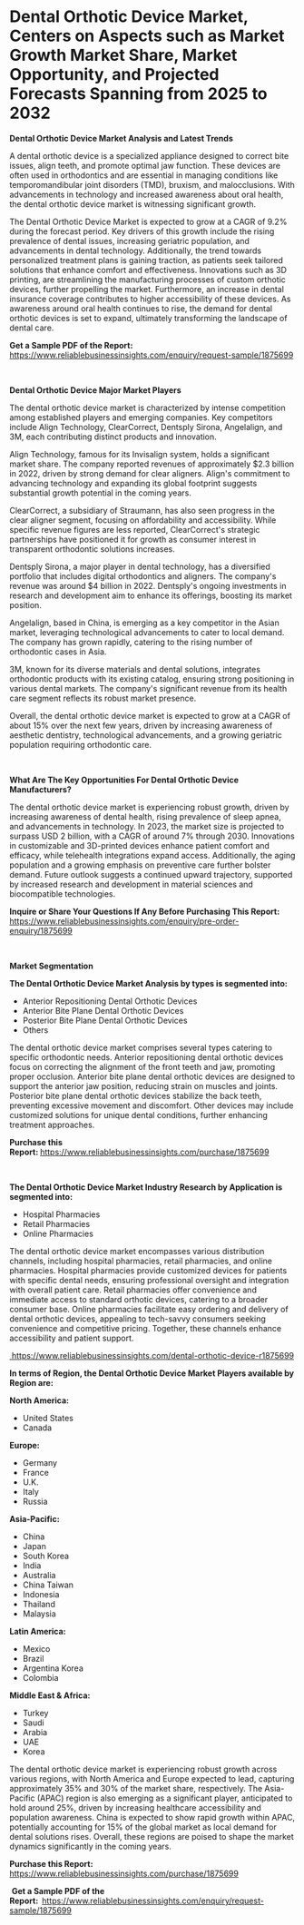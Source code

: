 <p><h1>Dental Orthotic Device Market, Centers on Aspects such as Market Growth Market Share, Market Opportunity, and Projected Forecasts Spanning from 2025 to 2032</h1></p><p><strong>Dental Orthotic Device Market Analysis and Latest Trends</strong></p>
<p><p>A dental orthotic device is a specialized appliance designed to correct bite issues, align teeth, and promote optimal jaw function. These devices are often used in orthodontics and are essential in managing conditions like temporomandibular joint disorders (TMD), bruxism, and malocclusions. With advancements in technology and increased awareness about oral health, the dental orthotic device market is witnessing significant growth.</p><p>The Dental Orthotic Device Market is expected to grow at a CAGR of 9.2% during the forecast period. Key drivers of this growth include the rising prevalence of dental issues, increasing geriatric population, and advancements in dental technology. Additionally, the trend towards personalized treatment plans is gaining traction, as patients seek tailored solutions that enhance comfort and effectiveness. Innovations such as 3D printing, are streamlining the manufacturing processes of custom orthotic devices, further propelling the market. Furthermore, an increase in dental insurance coverage contributes to higher accessibility of these devices. As awareness around oral health continues to rise, the demand for dental orthotic devices is set to expand, ultimately transforming the landscape of dental care.</p></p>
<p><strong>Get a Sample PDF of the Report:&nbsp;</strong> <a href="https://www.reliablebusinessinsights.com/enquiry/request-sample/1875699?utm_campaign=112&utm_medium=2&utm_source=Github&utm_content=ia&utm_term=13042025&utm_id=dental-orthotic-device">https://www.reliablebusinessinsights.com/enquiry/request-sample/1875699</a></p>
<p>&nbsp;</p>
<p><strong>Dental Orthotic Device Major Market Players</strong></p>
<p><p>The dental orthotic device market is characterized by intense competition among established players and emerging companies. Key competitors include Align Technology, ClearCorrect, Dentsply Sirona, Angelalign, and 3M, each contributing distinct products and innovation.</p><p>Align Technology, famous for its Invisalign system, holds a significant market share. The company reported revenues of approximately $2.3 billion in 2022, driven by strong demand for clear aligners. Align's commitment to advancing technology and expanding its global footprint suggests substantial growth potential in the coming years.</p><p>ClearCorrect, a subsidiary of Straumann, has also seen progress in the clear aligner segment, focusing on affordability and accessibility. While specific revenue figures are less reported, ClearCorrect's strategic partnerships have positioned it for growth as consumer interest in transparent orthodontic solutions increases.</p><p>Dentsply Sirona, a major player in dental technology, has a diversified portfolio that includes digital orthodontics and aligners. The company's revenue was around $4 billion in 2022. Dentsply's ongoing investments in research and development aim to enhance its offerings, boosting its market position.</p><p>Angelalign, based in China, is emerging as a key competitor in the Asian market, leveraging technological advancements to cater to local demand. The company has grown rapidly, catering to the rising number of orthodontic cases in Asia.</p><p>3M, known for its diverse materials and dental solutions, integrates orthodontic products with its existing catalog, ensuring strong positioning in various dental markets. The company's significant revenue from its health care segment reflects its robust market presence.</p><p>Overall, the dental orthotic device market is expected to grow at a CAGR of about 15% over the next few years, driven by increasing awareness of aesthetic dentistry, technological advancements, and a growing geriatric population requiring orthodontic care.</p></p>
<p>&nbsp;</p>
<p><strong>What Are The Key Opportunities For Dental Orthotic Device Manufacturers?</strong></p>
<p><p>The dental orthotic device market is experiencing robust growth, driven by increasing awareness of dental health, rising prevalence of sleep apnea, and advancements in technology. In 2023, the market size is projected to surpass USD 2 billion, with a CAGR of around 7% through 2030. Innovations in customizable and 3D-printed devices enhance patient comfort and efficacy, while telehealth integrations expand access. Additionally, the aging population and a growing emphasis on preventive care further bolster demand. Future outlook suggests a continued upward trajectory, supported by increased research and development in material sciences and biocompatible technologies.</p></p>
<p><strong>Inquire or Share Your Questions If Any Before Purchasing This Report:</strong> <a href="https://www.reliablebusinessinsights.com/enquiry/pre-order-enquiry/1875699?utm_campaign=112&utm_medium=2&utm_source=Github&utm_content=ia&utm_term=13042025&utm_id=dental-orthotic-device">https://www.reliablebusinessinsights.com/enquiry/pre-order-enquiry/1875699</a></p>
<p>&nbsp;</p>
<p><strong>Market Segmentation</strong></p>
<p><strong>The Dental Orthotic Device Market Analysis by types is segmented into:</strong></p>
<p><ul><li>Anterior Repositioning Dental Orthotic Devices</li><li>Anterior Bite Plane Dental Orthotic Devices</li><li>Posterior Bite Plane Dental Orthotic Devices</li><li>Others</li></ul></p>
<p><p>The dental orthotic device market comprises several types catering to specific orthodontic needs. Anterior repositioning dental orthotic devices focus on correcting the alignment of the front teeth and jaw, promoting proper occlusion. Anterior bite plane dental orthotic devices are designed to support the anterior jaw position, reducing strain on muscles and joints. Posterior bite plane dental orthotic devices stabilize the back teeth, preventing excessive movement and discomfort. Other devices may include customized solutions for unique dental conditions, further enhancing treatment approaches.</p></p>
<p><strong>Purchase this Report:&nbsp;</strong><a href="https://www.reliablebusinessinsights.com/purchase/1875699?utm_campaign=112&utm_medium=2&utm_source=Github&utm_content=ia&utm_term=13042025&utm_id=dental-orthotic-device">https://www.reliablebusinessinsights.com/purchase/1875699</a></p>
<p>&nbsp;</p>
<p><strong>The Dental Orthotic Device Market Industry Research by Application is segmented into:</strong></p>
<p><ul><li>Hospital Pharmacies</li><li>Retail Pharmacies</li><li>Online Pharmacies</li></ul></p>
<p><p>The dental orthotic device market encompasses various distribution channels, including hospital pharmacies, retail pharmacies, and online pharmacies. Hospital pharmacies provide customized devices for patients with specific dental needs, ensuring professional oversight and integration with overall patient care. Retail pharmacies offer convenience and immediate access to standard orthotic devices, catering to a broader consumer base. Online pharmacies facilitate easy ordering and delivery of dental orthotic devices, appealing to tech-savvy consumers seeking convenience and competitive pricing. Together, these channels enhance accessibility and patient support.</p></p>
<p><a href="https://www.reliablebusinessinsights.com/dental-orthotic-device-r1875699?utm_campaign=112&utm_medium=2&utm_source=Github&utm_content=ia&utm_term=13042025&utm_id=dental-orthotic-device">&nbsp;https://www.reliablebusinessinsights.com/dental-orthotic-device-r1875699</a></p>
<p><strong>In terms of Region, the Dental Orthotic Device Market Players available by Region are:</strong></p>
<p>
    <p> <strong> North America: </strong>
        <ul>
            <li>United States</li>
            <li>Canada</li>
        </ul>
        </p> 
    <p> <strong> Europe: </strong>
        <ul>
            <li>Germany</li>
            <li>France</li>
            <li>U.K.</li>
            <li>Italy</li>
            <li>Russia</li>
        </ul>
        </p> 
    <p> <strong> Asia-Pacific: </strong>
        <ul>
            <li>China</li>
            <li>Japan</li>
            <li>South Korea</li>
            <li>India</li>
            <li>Australia</li>
            <li>China Taiwan</li>
            <li>Indonesia</li>
            <li>Thailand</li>
            <li>Malaysia</li>
        </ul>
        </p> 
    <p> <strong> Latin America: </strong>
        <ul>
            <li>Mexico</li>
            <li>Brazil</li>
            <li>Argentina Korea</li>
            <li>Colombia</li>
        </ul>
        </p> 
    <p> <strong> Middle East & Africa: </strong>
        <ul>
            <li>Turkey</li>
            <li>Saudi</li>
            <li>Arabia</li>
            <li>UAE</li>
            <li>Korea</li>
        </ul>
    </p>
    </p>
<p><p>The dental orthotic device market is experiencing robust growth across various regions, with North America and Europe expected to lead, capturing approximately 35% and 30% of the market share, respectively. The Asia-Pacific (APAC) region is also emerging as a significant player, anticipated to hold around 25%, driven by increasing healthcare accessibility and population awareness. China is expected to show rapid growth within APAC, potentially accounting for 15% of the global market as local demand for dental solutions rises. Overall, these regions are poised to shape the market dynamics significantly in the coming years.</p></p>
<p><strong>Purchase this Report: </strong><a href="https://www.reliablebusinessinsights.com/purchase/1875699?utm_campaign=112&utm_medium=2&utm_source=Github&utm_content=ia&utm_term=13042025&utm_id=dental-orthotic-device">https://www.reliablebusinessinsights.com/purchase/1875699</a></p>
<p>&nbsp;<strong>Get a Sample PDF of the Report:&nbsp;&nbsp;</strong><a href="https://www.reliablebusinessinsights.com/enquiry/request-sample/1875699?utm_campaign=112&utm_medium=2&utm_source=Github&utm_content=ia&utm_term=13042025&utm_id=dental-orthotic-device">https://www.reliablebusinessinsights.com/enquiry/request-sample/1875699</a></p>
<p><strong></strong></p>
<p><p></p><p></p><p></p></p>